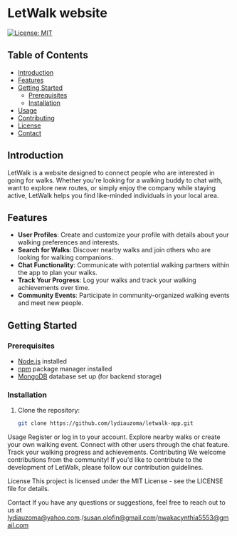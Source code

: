 

# LetWalk website

[![License: MIT](https://img.shields.io/badge/License-MIT-yellow.svg)](https://opensource.org/licenses/MIT)

## Table of Contents

- [Introduction](#introduction)
- [Features](#features)
- [Getting Started](#getting-started)
  - [Prerequisites](#prerequisites)
  - [Installation](#installation)
- [Usage](#usage)
- [Contributing](#contributing)
- [License](#license)
- [Contact](#contact)

## Introduction

LetWalk is a website designed to connect people who are interested in going for walks. Whether you're looking for a walking buddy to chat with, want to explore new routes, or simply enjoy the company while staying active, LetWalk helps you find like-minded individuals in your local area.

## Features

- **User Profiles**: Create and customize your profile with details about your walking preferences and interests.
- **Search for Walks**: Discover nearby walks and join others who are looking for walking companions.
- **Chat Functionality**: Communicate with potential walking partners within the app to plan your walks.
- **Track Your Progress**: Log your walks and track your walking achievements over time.
- **Community Events**: Participate in community-organized walking events and meet new people.

## Getting Started

### Prerequisites

- [Node.js](https://nodejs.org/) installed
- [npm](https://www.npmjs.com/) package manager installed
- [MongoDB](https://www.mongodb.com/) database set up (for backend storage)

### Installation

1. Clone the repository:

   ```bash
   git clone https://github.com/lydiauzoma/letwalk-app.git
Usage
Register or log in to your account.
Explore nearby walks or create your own walking event.
Connect with other users through the chat feature.
Track your walking progress and achievements.
Contributing
We welcome contributions from the community! If you'd like to contribute to the development of LetWalk, please follow our contribution guidelines.

License
This project is licensed under the MIT License - see the LICENSE file for details.

Contact
If you have any questions or suggestions, feel free to reach out to us at lydiauzoma@yahoo.com./susan.olofin@gmail.com/nwakacynthia5553@gmail.com
